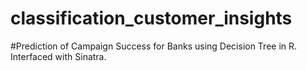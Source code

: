# classification_customer_insights

#Prediction of Campaign Success for Banks using Decision Tree in R. Interfaced with Sinatra.
